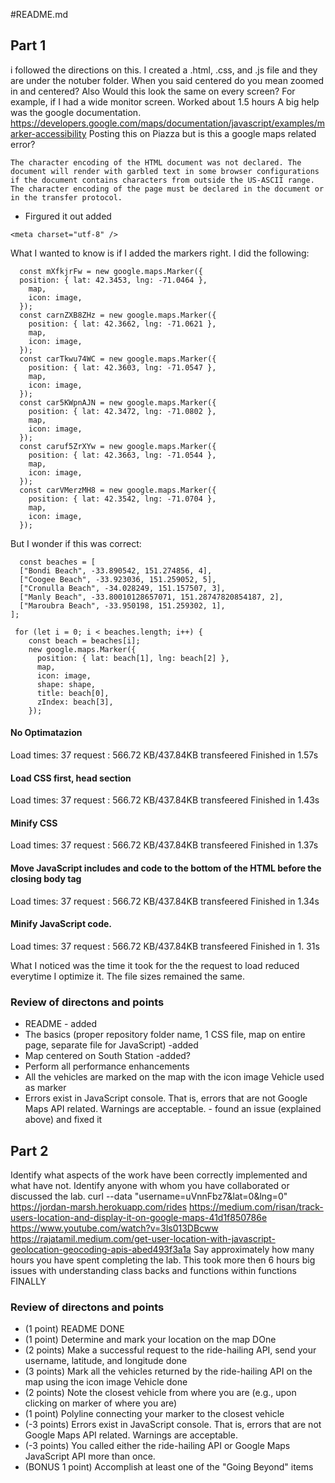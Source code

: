 #README.md
## Part 1
i followed the directions on this. I created a .html, .css, and .js file and they are under the notuber folder. 
When you said centered do you mean zoomed in and centered? Also Would this look the same on every screen? For example, if I had a wide monitor screen. 
Worked about 1.5 hours
 A big help was the google documentation.  
https://developers.google.com/maps/documentation/javascript/examples/marker-accessibility
Posting this on Piazza but is this a google maps related error?
```
The character encoding of the HTML document was not declared. The document will render with garbled text in some browser configurations if the document contains characters from outside the US-ASCII range. The character encoding of the page must be declared in the document or in the transfer protocol.
```
  - Firgured it out added 
  ```
  <meta charset="utf-8" />
  ```
What I wanted to know is if I added the markers right. I did the following:
```` 
  const mXfkjrFw = new google.maps.Marker({
  position: { lat: 42.3453, lng: -71.0464 },
    map,
    icon: image,
  });
  const carnZXB8ZHz = new google.maps.Marker({
    position: { lat: 42.3662, lng: -71.0621 },
    map,
    icon: image,
  });
  const carTkwu74WC = new google.maps.Marker({
    position: { lat: 42.3603, lng: -71.0547 },
    map,
    icon: image,
  });
  const car5KWpnAJN = new google.maps.Marker({
    position: { lat: 42.3472, lng: -71.0802 },
    map,
    icon: image,
  });
  const caruf5ZrXYw = new google.maps.Marker({
    position: { lat: 42.3663, lng: -71.0544 },
    map,
    icon: image,
  });
  const carVMerzMH8 = new google.maps.Marker({
    position: { lat: 42.3542, lng: -71.0704 },
    map,
    icon: image,
  });
  ````
 
 But I wonder if this was correct:
````
  const beaches = [
  ["Bondi Beach", -33.890542, 151.274856, 4],
  ["Coogee Beach", -33.923036, 151.259052, 5],
  ["Cronulla Beach", -34.028249, 151.157507, 3],
  ["Manly Beach", -33.80010128657071, 151.28747820854187, 2],
  ["Maroubra Beach", -33.950198, 151.259302, 1],
];

 for (let i = 0; i < beaches.length; i++) {
    const beach = beaches[i];
    new google.maps.Marker({
      position: { lat: beach[1], lng: beach[2] },
      map,
      icon: image,
      shape: shape,
      title: beach[0],
      zIndex: beach[3],
    });
````

#### No Optimatazion 
Load times:  37 request : 566.72 KB/437.84KB transfeered Finished in 1.57s
#### Load CSS first, head section
Load times:  37 request : 566.72 KB/437.84KB transfeered Finished in 1.43s
#### Minify CSS
Load times:  37 request : 566.72 KB/437.84KB transfeered Finished in 1.37s
#### Move JavaScript includes and code to the bottom of the HTML before the closing body tag
Load times:  37 request : 566.72 KB/437.84KB transfeered Finished in 1.34s
#### Minify JavaScript code. 
Load times:  37 request : 566.72 KB/437.84KB transfeered Finished in 1. 31s

What I noticed was the time it took for the the request to load reduced everytime I optimize it. The file sizes remained the same. 

### Review of directons and points
- README - added
- The basics (proper repository folder name, 1 CSS file, map on entire page, separate file for JavaScript) -added
- Map centered on South Station -added?
- Perform all performance enhancements
- All the vehicles are marked on the map with the icon image Vehicle used as marker
- Errors exist in JavaScript console. That is, errors that are not Google Maps API related. Warnings are acceptable. - found an issue (explained above) and fixed it
## Part 2


Identify what aspects of the work have been correctly implemented and what have not.
Identify anyone with whom you have collaborated or discussed the lab.
curl --data "username=uVnnFbz7&lat=0&lng=0" https://jordan-marsh.herokuapp.com/rides
https://medium.com/risan/track-users-location-and-display-it-on-google-maps-41d1f850786e 
https://www.youtube.com/watch?v=3ls013DBcww 
https://rajatamil.medium.com/get-user-location-with-javascript-geolocation-geocoding-apis-abed493f3a1a 
Say approximately how many hours you have spent completing the lab.
This took more then 6 hours
big issues with understanding class backs and functions within functions
FINALLY

### Review of directons and points
- (1 point) README DONE
- (1 point) Determine and mark your location on the map DOne
- (2 points) Make a successful request to the ride-hailing API, send your username, latitude, and longitude done
- (3 points) Mark all the vehicles returned by the ride-hailing API on the map using the icon image Vehicle done
- (2 points) Note the closest vehicle from where you are (e.g., upon clicking on marker of where you are)
- (1 point) Polyline connecting your marker to the closest vehicle
- (-3 points) Errors exist in JavaScript console. That is, errors that are not Google Maps API related. Warnings are acceptable.
- (-3 points) You called either the ride-hailing API or Google Maps JavaScript API more than once.
- (BONUS 1 point) Accomplish at least one of the "Going Beyond" items